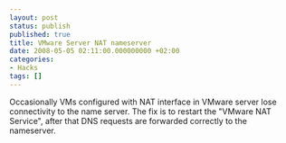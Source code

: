 ```yaml
---
layout: post
status: publish
published: true
title: VMware Server NAT nameserver
date: 2008-05-05 02:11:00.000000000 +02:00
categories:
- Hacks
tags: []
---
```

Occasionally VMs configured with NAT interface in VMware server lose connectivity to the name server. The fix is to restart the "VMware NAT Service", after that DNS requests are forwarded correctly to the nameserver.
